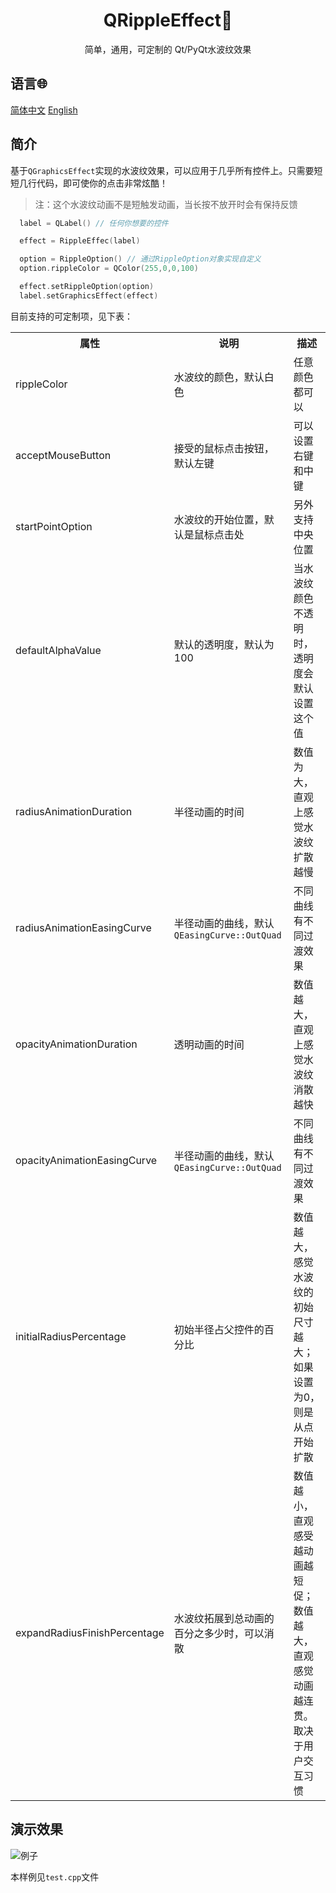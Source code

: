 <h1 align="center">QRippleEffect🌊</h1>

<p align="center">简单，通用，可定制的 Qt/PyQt水波纹效果</p>

## 语言🌐

[简体中文](./README_zh.md)
[English](./README.md)

## 简介
<p>
  
  基于`QGraphicsEffect`实现的水波纹效果，可以应用于几乎所有控件上。只需要短短几行代码，即可使你的点击非常炫酷！

> 注：这个水波纹动画不是短触发动画，当长按不放开时会有保持反馈

```cpp
  label = QLabel() // 任何你想要的控件

  effect = RippleEffec(label)

  option = RippleOption() // 通过RippleOption对象实现自定义
  option.rippleColor = QColor(255,0,0,100)

  effect.setRippleOption(option)
  label.setGraphicsEffect(effect)
```

  目前支持的可定制项，见下表：

  <table>
    <tr>
      <th>属性</th>
      <th>说明</th>
      <th>描述</th>
    </tr>
    <tr>
      <td>rippleColor</td>
      <td>水波纹的颜色，默认白色</td>
      <td>任意颜色都可以</td>
    </tr>
    <tr>
      <td>acceptMouseButton</td>
      <td>接受的鼠标点击按钮，默认左键</td>
      <td>可以设置右键和中键</td>
    </tr>
    <tr>
      <td>startPointOption</td>
      <td>水波纹的开始位置，默认是鼠标点击处</td>
      <td>另外支持中央位置</td>
    </tr>
    <tr>
      <td>defaultAlphaValue</td>
      <td>默认的透明度，默认为100</td>
      <td>当水波纹颜色不透明时，透明度会默认设置这个值</td>
    </tr>
    <tr>
      <td>radiusAnimationDuration</td>
      <td>半径动画的时间</td>
      <td>数值为大，直观上感觉水波纹扩散越慢</td>
    </tr>
    <tr>
      <td>radiusAnimationEasingCurve</td>
      <td>半径动画的曲线，默认<code>QEasingCurve::OutQuad</code></td>
      <td>不同曲线有不同过渡效果</td>
    </tr>
    <tr>
      <td>opacityAnimationDuration</td>
      <td>透明动画的时间</td>
      <td>数值越大，直观上感觉水波纹消散越快</td>
    </tr>
    <tr>
      <td>opacityAnimationEasingCurve</td>
      <td>半径动画的曲线，默认<code>QEasingCurve::OutQuad</code></td>
      <td>不同曲线有不同过渡效果</td>
    </tr>
    <tr>
      <td>initialRadiusPercentage</td>
      <td>初始半径占父控件的百分比</td>
      <td>数值越大，感觉水波纹的初始尺寸越大；如果设置为0，则是从点开始扩散</td>
    </tr>
    <tr>
      <td>expandRadiusFinishPercentage</td>
      <td>水波纹拓展到总动画的百分之多少时，可以消散</td>
      <td>数值越小，直观感受越动画越短促；数值越大，直观感觉动画越连贯。取决于用户交互习惯</td>
    </tr>
  </table>

</p>

## 演示效果

![例子](https://github.com/Niwik-Dev/QRippleEffect/assets/168296107/daa73c9f-2d45-40df-a91d-2cf01b368721)

本样例见`test.cpp`文件
